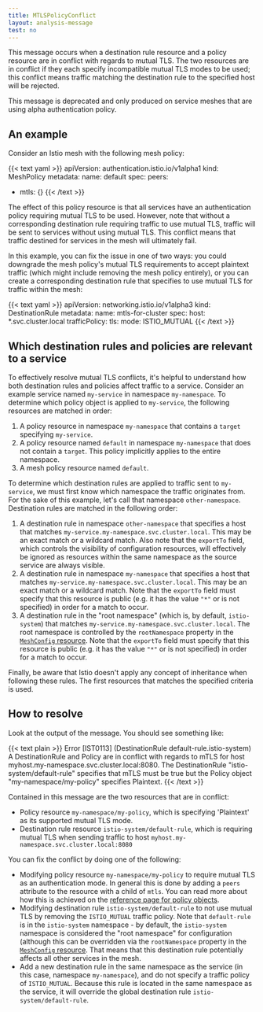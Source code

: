 ```yaml
---
title: MTLSPolicyConflict
layout: analysis-message
test: no
---
```


This message occurs when a destination rule resource and a policy resource are
in conflict with regards to mutual TLS. The two resources are in conflict if they each
specify incompatible mutual TLS modes to be used; this conflict means traffic matching
the destination rule to the specified host will be rejected.

This message is deprecated and only produced on service meshes that are using alpha authentication policy.

## An example

Consider an Istio mesh with the following mesh policy:

{{< text yaml >}}
apiVersion: authentication.istio.io/v1alpha1
kind: MeshPolicy
metadata:
  name: default
spec:
  peers:
  - mtls: {}
{{< /text >}}

The effect of this policy resource is that all services have an authentication
policy requiring mutual TLS to be used. However, note that without a corresponding
destination rule requiring traffic to use mutual TLS, traffic will be sent to services
without using mutual TLS. This conflict means that traffic destined for services in
the mesh will ultimately fail.

In this example, you can fix the issue in one of two ways: you could downgrade
the mesh policy's mutual TLS requirements to accept plaintext traffic (which might include
removing the mesh policy entirely), or you can create a corresponding
destination rule that specifies to use mutual TLS for traffic within the mesh:

{{< text yaml >}}
apiVersion: networking.istio.io/v1alpha3
kind: DestinationRule
metadata:
  name: mtls-for-cluster
spec:
  host: *.svc.cluster.local
  trafficPolicy:
    tls:
      mode: ISTIO_MUTUAL
{{< /text >}}

## Which destination rules and policies are relevant to a service

To effectively resolve mutual TLS conflicts, it's helpful to understand how both
destination rules and policies affect traffic to a service. Consider an example
service named `my-service` in namespace `my-namespace`. To determine which
policy object is applied to `my-service`, the following resources are matched in
order:

1. A policy resource in namespace `my-namespace` that contains a `target`
   specifying `my-service`.
1. A policy resource named `default` in namespace `my-namespace` that does not
   contain a `target`. This policy implicitly applies to the entire namespace.
1. A mesh policy resource named `default`.

To determine which destination rules are applied to traffic sent to
`my-service`, we must first know which namespace the traffic originates from.
For the sake of this example, let's call that namespace `other-namespace`.
Destination rules are matched in the following order:

1. A destination rule in namespace `other-namespace` that specifies a host that
   matches `my-service.my-namespace.svc.cluster.local`. This may be an exact
   match or a wildcard match. Also note that the `exportTo` field, which
   controls the visibility of configuration resources, will effectively be
   ignored as resources within the same namespace as the source service are
   always visible.
1. A destination rule in namespace `my-namespace` that specifies a host that
   matches `my-service.my-namespace.svc.cluster.local`. This may be an exact
   match or a wildcard match. Note that the `exportTo` field must specify that
   this resource is public (e.g. it has the value `"*"` or is not specified) in
   order for a match to occur.
1. A destination rule in the "root namespace" (which is, by default,
   `istio-system`) that matches `my-service.my-namespace.svc.cluster.local`. The
   root namespace is controlled by the `rootNamespace` property in the
   [`MeshConfig` resource](/docs/reference/config/istio.mesh.v1alpha1/#MeshConfig).
   Note that the `exportTo` field must specify that this resource is public
   (e.g. it has the value `"*"` or is not specified) in order for a match to
   occur.

Finally, be aware that Istio doesn't apply any concept of inheritance when
following these rules. The first resources that matches the specified criteria
is used.

## How to resolve

Look at the output of the message. You should see something like:

{{< text plain >}}
Error [IST0113] (DestinationRule default-rule.istio-system) A DestinationRule
and Policy are in conflict with regards to mTLS for host
myhost.my-namespace.svc.cluster.local:8080. The DestinationRule
"istio-system/default-rule" specifies that mTLS must be true but the Policy
object "my-namespace/my-policy" specifies Plaintext.
{{< /text >}}

Contained in this message are the two resources that are in conflict:

* Policy resource `my-namespace/my-policy`, which is specifying 'Plaintext' as its
  supported mutual TLS mode.
* Destination rule resource `istio-system/default-rule`, which is requiring mutual TLS
  when sending traffic to host `myhost.my-namespace.svc.cluster.local:8080`

You can fix the conflict by doing one of the following:

* Modifying policy resource `my-namespace/my-policy` to require mutual TLS as an
  authentication mode. In general this is done by adding a `peers` attribute to
  the resource with a child of `mtls`. You can read more about how this is
  achieved on the [reference page for policy objects](https://archive.istio.io/1.4/docs/reference/config/security/istio.authentication.v1alpha1/#Policy).
* Modifying destination rule `istio-system/default-rule` to not use mutual TLS by
  removing the `ISTIO_MUTUAL` traffic policy. Note that `default-rule` is in the
  `istio-system` namespace - by default, the `istio-system` namespace is
  considered the "root namespace" for configuration (although this can be overridden via
  the `rootNamespace` property in the [`MeshConfig` resource](/docs/reference/config/istio.mesh.v1alpha1/#MeshConfig).
  That means that this destination rule potentially affects all other services
  in the mesh.
* Add a new destination rule in the same namespace as the service (in this case,
  namespace `my-namespace`), and do not specify a traffic policy of
  `ISTIO_MUTUAL`. Because this rule is located in the same namespace as the
  service, it will override the global destination rule `istio-system/default-rule`.